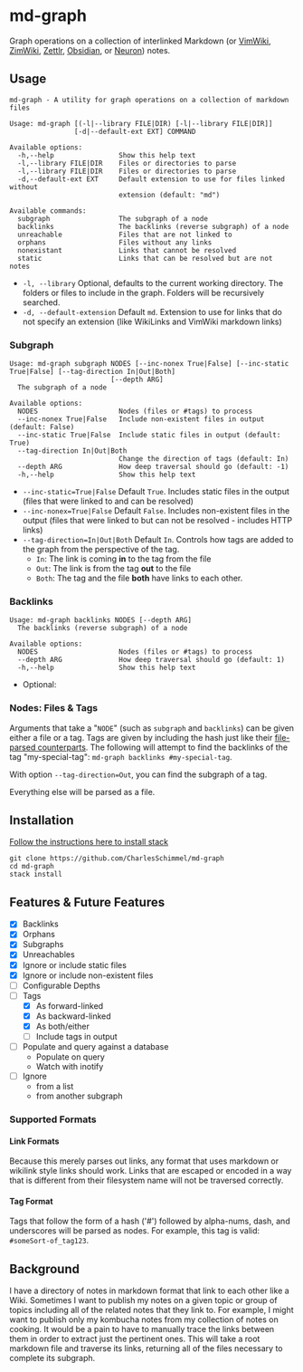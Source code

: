 # md-graph

Graph operations on a collection of interlinked Markdown (or 
[VimWiki](https://github.com/vimwiki/vimwiki), [ZimWiki](https://zim-wiki.org/), 
[Zettlr](https://www.zettlr.com/), [Obsidian](https://obsidian.md/), or 
[Neuron](https://obsidian.md/)) notes.

## Usage
```
md-graph - A utility for graph operations on a collection of markdown files

Usage: md-graph [(-l|--library FILE|DIR) [-l|--library FILE|DIR]] 
                [-d|--default-ext EXT] COMMAND

Available options:
  -h,--help                Show this help text
  -l,--library FILE|DIR    Files or directories to parse
  -l,--library FILE|DIR    Files or directories to parse
  -d,--default-ext EXT     Default extension to use for files linked without
                           extension (default: "md")

Available commands:
  subgraph                 The subgraph of a node
  backlinks                The backlinks (reverse subgraph) of a node
  unreachable              Files that are not linked to
  orphans                  Files without any links
  nonexistant              Links that cannot be resolved
  static                   Links that can be resolved but are not notes
```
- `-l, --library` Optional, defaults to the current working directory. The 
    folders or files to include in the graph. Folders will be recursively 
    searched.
- `-d, --default-extension` Default `md`. Extension to use for 
    links that do not specify an extension (like WikiLinks and VimWiki markdown 
    links)

### Subgraph
```
Usage: md-graph subgraph NODES [--inc-nonex True|False] [--inc-static 
True|False] [--tag-direction In|Out|Both]
                         [--depth ARG]
  The subgraph of a node

Available options:
  NODES                    Nodes (files or #tags) to process
  --inc-nonex True|False   Include non-existent files in output (default: False)
  --inc-static True|False  Include static files in output (default: True)
  --tag-direction In|Out|Both
                           Change the direction of tags (default: In)
  --depth ARG              How deep traversal should go (default: -1)
  -h,--help                Show this help text
```
- `--inc-static=True|False` Default `True`. Includes static files in 
    the output (files that were linked to and can be resolved)
- `--inc-nonex=True|False` Default `False`. Includes non-existent files in 
    the output (files that were linked to but can not be resolved - includes 
    HTTP links)
- `--tag-direction=In|Out|Both` Default `In`. Controls how tags are added to 
    the graph from the perspective of the tag.
    - `In`: The link is coming **in** to the tag from the file
    - `Out`: The link is from the tag **out** to the file
    - `Both`: The tag and the file **both** have links to each other.

### Backlinks
```
Usage: md-graph backlinks NODES [--depth ARG]
  The backlinks (reverse subgraph) of a node

Available options:
  NODES                    Nodes (files or #tags) to process
  --depth ARG              How deep traversal should go (default: 1)
  -h,--help                Show this help text
```

- Optional:


### Nodes: Files & Tags
Arguments that take a "`NODE`" (such as `subgraph` and `backlinks`) can be given 
either a file or a tag. Tags are given by including the hash just like their 
[file-parsed counterparts](#tag-format). The following will attempt to find the 
backlinks of the tag "my-special-tag":
`md-graph backlinks #my-special-tag`.

With option `--tag-direction=Out`, you can find the subgraph of a tag.

Everything else will be parsed as a file.

## Installation
[Follow the instructions here to install stack](https://docs.haskellstack.org/en/stable/install_and_upgrade/)

```
git clone https://github.com/CharlesSchimmel/md-graph
cd md-graph
stack install
```

## Features & Future Features
- [x] Backlinks
- [x] Orphans
- [x] Subgraphs
- [x] Unreachables
- [x] Ignore or include static files
- [x] Ignore or include non-existent files
- [ ] Configurable Depths
- [ ] Tags
    - [x] As forward-linked
    - [x] As backward-linked
    - [x] As both/either
    - [ ] Include tags in output
- [ ] Populate and query against a database
    - Populate on query
    - Watch with inotify
- [ ] Ignore
    - from a list
    - from another subgraph

### Supported Formats
#### Link Formats
Because this merely parses out links, any format that uses markdown or wikilink 
style links should work. Links that are escaped or encoded in a way that is 
different from their filesystem name will not be traversed correctly.

#### Tag Format
Tags that follow the form of a hash ('#') followed by alpha-nums, dash, and 
underscores will be parsed as nodes. For example, this tag is valid: `#someSort-of_tag123`.

## Background
I have a directory of notes in markdown format that link to each other like a 
Wiki. Sometimes I want to publish my notes on a given topic or group of topics 
including all of the related notes that they link to. For example, I might want 
to publish only my kombucha notes from my collection of notes on cooking. It 
would be a pain to have to manually trace the links between them in order to 
extract just the pertinent ones. This will take a root markdown file and 
traverse its links, returning all of the files necessary to complete its 
subgraph.

